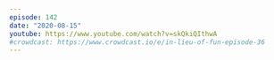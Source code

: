 ```yaml
---
episode: 142
date: "2020-08-15"
youtube: https://www.youtube.com/watch?v=skQkiQIthwA
#crowdcast: https://www.crowdcast.io/e/in-lieu-of-fun-episode-36
---
```

